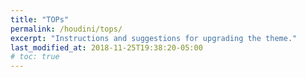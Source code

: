 ```yaml
---
title: "TOPs"
permalink: /houdini/tops/
excerpt: "Instructions and suggestions for upgrading the theme."
last_modified_at: 2018-11-25T19:38:20-05:00
# toc: true
---
```


